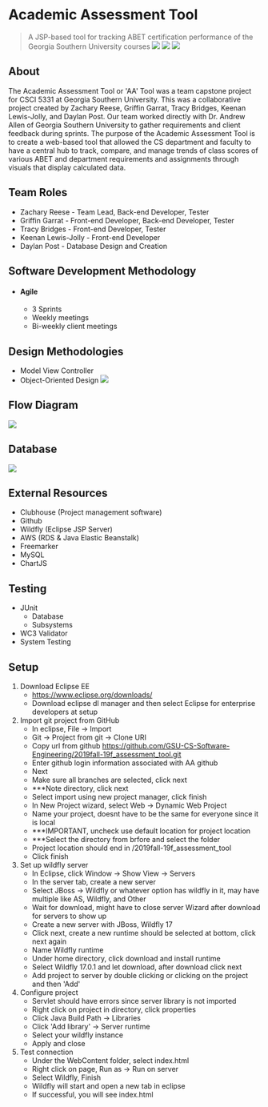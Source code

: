 # Academic Assessment Tool
>A JSP-based tool for tracking ABET certification performance of the Georgia Southern University courses
![](https://i.imgur.com/aZpfFei.png)
![](https://i.imgur.com/wROBrKt.png)
![](https://i.imgur.com/zkZQBTv.png)

## About

The Academic Assessment Tool or 'AA' Tool was a team capstone project for CSCI 5331 at Georgia Southern University. This was a collaborative project created by Zachary Reese, Griffin Garrat, Tracy Bridges, Keenan Lewis-Jolly, and Daylan Post. Our team worked directly with Dr. Andrew Allen of Georgia Southern University to gather requirements and client feedback during sprints. The purpose of the Academic Assessment Tool is to create a web-based tool that allowed the CS department and faculty to have a central hub to track, compare, and manage trends of class scores of various ABET and department requirements and assignments through visuals that display calculated data.

## Team Roles

* Zachary Reese - Team Lead, Back-end Developer, Tester
* Griffin Garrat - Front-end Developer, Back-end Developer, Tester
* Tracy Bridges - Front-end Developer, Tester
* Keenan Lewis-Jolly - Front-end Developer
* Daylan Post - Database Design and Creation

## Software Development Methodology

* #### Agile
	* 3 Sprints
	* Weekly meetings
	* Bi-weekly client meetings
	
## Design Methodologies

* Model View Controller
* Object-Oriented Design
![](https://i.imgur.com/kzSYXvf.png)

## Flow Diagram

![](https://i.imgur.com/SiSKt6Y.png)

## Database

![](https://i.imgur.com/RTtXVv1.png)
	
## External Resources

* Clubhouse (Project management software)
* Github
* Wildfly (Eclipse JSP Server)
* AWS (RDS & Java Elastic Beanstalk)
* Freemarker
* MySQL
* ChartJS

## Testing

* JUnit
	* Database
	* Subsystems
* WC3 Validator
* System Testing

## Setup
1. Download Eclipse EE
	- https://www.eclipse.org/downloads/
	- Download eclipse dl manager and then select Eclipse for enterprise developers at setup
2. Import git project from GitHub
	- In eclipse, File -> Import
	- Git -> Project from git -> Clone URI
	- Copy url from github https://github.com/GSU-CS-Software-Engineering/2019fall-19f_assessment_tool.git
	- Enter github login information associated with AA github 
	- Next
	- Make sure all branches are selected, click next
	- ***Note directory, click next 
	- Select import using new project manager, click finish
	- In New Project wizard, select Web -> Dynamic Web Project
	- Name your project, doesnt have to be the same for everyone since it is local
	- ***IMPORTANT, uncheck use default location for project location
	- ***Select the directory from brfore and select the folder 
	- Project location should end in /2019fall-19f_assessment_tool
	- Click finish
3. Set up wildfly server
	- In Eclipse, click Window -> Show View -> Servers
	- In the server tab, create a new server 
	- Select JBoss -> Wildfly or whatever option has wildfly in it, may have multiple like AS, Wildfly, and Other
	- Wait for download, might have to close server Wizard after download for servers to show up
	- Create a new server with JBoss, Wildfly 17
	- Click next, create a new runtime should be selected at bottom, click next again
	- Name Wildfly runtime
	- Under home directory, click download and install runtime
	- Select Wildfly 17.0.1 and let download, after download click next
	- Add project to server by double clicking or clicking on the project and then 'Add'
4. Configure project
	- Servlet should have errors since server library is not imported
	- Right click on project in directory, click properties
	- Click Java Build Path -> Libraries
	- Click 'Add library' -> Server runtime
	- Select your wildfly instance
	- Apply and close
5. Test connection
	- Under the WebContent folder, select index.html
	- Right click on page, Run as -> Run on server
	- Select Wildfly, Finish
	- Wildfly will start and open a new tab in eclipse
	- If successful, you will see index.html

